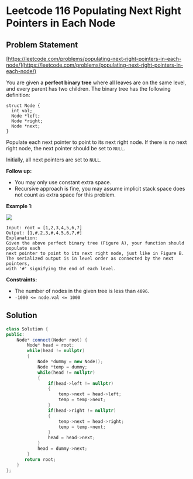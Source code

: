 # Leetcode 116 Populating Next Right Pointers in Each Node

## Problem Statement

[https://leetcode.com/problems/populating-next-right-pointers-in-each-node/](https://leetcode.com/problems/populating-next-right-pointers-in-each-node/)

You are given a **perfect binary tree** where all leaves are on the same level, and every parent has two children. The binary tree has the following definition:

```text
struct Node {
  int val;
  Node *left;
  Node *right;
  Node *next;
}
```

Populate each next pointer to point to its next right node. If there is no next right node, the next pointer should be set to `NULL`.

Initially, all next pointers are set to `NULL`.

**Follow up:**

* You may only use constant extra space.
* Recursive approach is fine, you may assume implicit stack space does not count as extra space for this problem.

**Example 1:**

![](https://assets.leetcode.com/uploads/2019/02/14/116_sample.png)

```text
Input: root = [1,2,3,4,5,6,7]
Output: [1,#,2,3,#,4,5,6,7,#]
Explanation: 
Given the above perfect binary tree (Figure A), your function should populate each 
next pointer to point to its next right node, just like in Figure B. 
The serialized output is in level order as connected by the next pointers, 
with '#' signifying the end of each level.
```

**Constraints:**

* The number of nodes in the given tree is less than `4096`.
* `-1000 <= node.val <= 1000`

## Solution

```cpp
class Solution {
public:
    Node* connect(Node* root) {
        Node* head = root;
        while(head != nullptr) 
        {
            Node *dummy = new Node();
            Node *temp = dummy;
            while(head != nullptr)
            {
                if(head->left != nullptr)
                {
                    temp->next = head->left;
                    temp = temp->next;
                }
                if(head->right != nullptr)
                {
                    temp->next = head->right;
                    temp = temp->next;
                }
                head = head->next;
            }
            head = dummy->next;
        }
       return root;
    }
};
```

